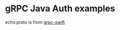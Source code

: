 # gRPC Java Auth examples

echo.proto is from [grpc-swift](https://github.com/grpc/grpc-swift/blob/master/Sources/Examples/Echo/echo.proto)

